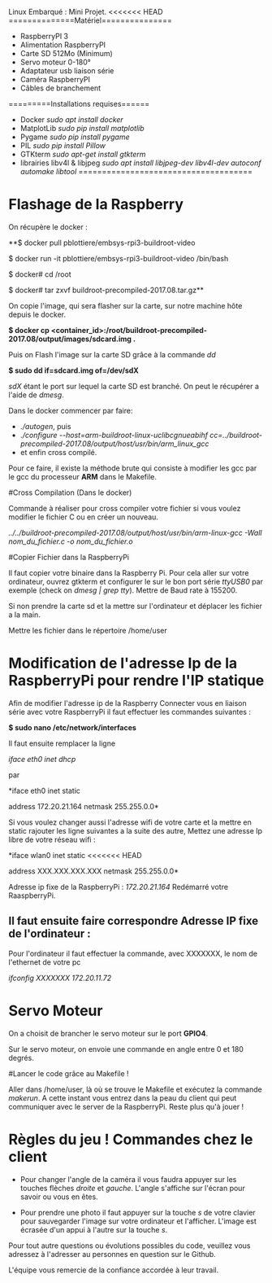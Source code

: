 Linux Embarqué : Mini Projet.
<<<<<<< HEAD
==============Matériel===============
* RaspberryPI 3
* Alimentation RaspberryPI
* Carte SD 512Mo (Minimum)
* Servo moteur 0-180°
* Adaptateur usb liaison série
* Caméra RaspberryPI
* Câbles de branchement



=========Installations requises======
* Docker      *sudo apt install docker*
* MatplotLib  *sudo pip install matplotlib*
* Pygame      *sudo pip install pygame*
* PIL         *sudo pip install Pillow*
* GTKterm     *sudo apt-get install gtkterm*
* librairies libv4l & libjpeg *sudo apt install libjpeg-dev libv4l-dev autoconf automake libtool*
=====================================

# Flashage de la Raspberry

On récupère le docker :

**$ docker pull pblottiere/embsys-rpi3-buildroot-video

$ docker run -it pblottiere/embsys-rpi3-buildroot-video /bin/bash

$ docker# cd /root

$ docker# tar zxvf buildroot-precompiled-2017.08.tar.gz**

On copie l'image, qui sera flasher sur la carte, sur notre machine hôte depuis le docker.

**$ docker cp <container_id>:/root/buildroot-precompiled-2017.08/output/images/sdcard.img .**

Puis on Flash l'image sur la carte SD grâce à la commande _dd_

**$ sudo dd if=sdcard.img of=/dev/sdX**

_sdX_ étant le port sur lequel la carte SD est branché. On peut le récupérer a l'aide de _dmesg_.

Dans le docker commencer par faire:
* _./autogen_, puis
* _./configure --host=arm-buildroot-linux-uclibcgnueabihf cc=../buildroot-precompiled-2017.08/output/host/usr/bin/arm_linux_gcc_
* et enfin cross compilé.

Pour ce faire, il existe la méthode brute qui consiste à modifier les gcc par le gcc du processeur **ARM** dans le Makefile.

#Cross Compilation (Dans le docker)

Commande à réaliser pour cross compiler votre fichier si vous voulez modifier le fichier C ou en créer un nouveau.

*../../buildroot-precompiled-2017.08/output/host/usr/bin/arm-linux-gcc -Wall nom_du_fichier.c -o nom_du_fichier.o*

#Copier Fichier dans la RaspberryPi

Il faut copier votre binaire dans la Raspberry Pi.
Pour cela aller sur votre ordinateur, ouvrez gtkterm et configurer le sur le bon port série *ttyUSB0* par exemple (check on _dmesg | grep tty_). Mettre de Baud rate à 155200.

Si non prendre la carte sd et la mettre sur l'ordinateur et déplacer les fichier a la main.

Mettre les fichier dans le répertoire /home/user



# Modification de l'adresse Ip de la RaspberryPi pour rendre l'IP statique

Afin de modifier l'adresse ip de la Raspberry
Connecter vous en liaison série avec votre RaspberryPi
il faut effectuer les commandes suivantes :

**$ sudo nano /etc/network/interfaces**

Il faut ensuite remplacer la ligne

*iface eth0 inet dhcp*

par

*iface eth0 inet static

address 172.20.21.164
netmask 255.255.0.0*

Si vous voulez changer aussi l'adresse wifi de votre carte et la mettre en static rajouter les ligne suivantes a la suite des autre, Mettez une adresse Ip libre de votre réseau wifi :

*iface wlan0 inet static
<<<<<<< HEAD

address XXX.XXX.XXX.XXX
netmask 255.255.0.0*


Adresse ip fixe de la RaspberryPi : _172.20.21.164_
Redémarré votre RaaspberryPi.


## Il faut ensuite faire correspondre Adresse IP fixe de l'ordinateur :
Pour l'ordinateur il faut effectuer la commande, avec XXXXXXX, le nom de l'ethernet de votre pc

*ifconfig XXXXXXX 172.20.11.72*

# Servo Moteur

On a choisit de brancher le servo moteur sur le port **GPIO4**.

Sur le servo moteur, on envoie une commande en angle entre 0 et 180 degrés.

#Lancer le code grâce au Makefile !


Aller dans /home/user, là où se trouve le Makefile et exécutez la commande *makerun*. A cette instant vous entrez dans la peau du client qui peut communiquer avec le server de la RaspberryPi. Reste plus qu'à jouer !


# Règles du jeu ! Commandes chez le client

* Pour changer l'angle de la caméra il vous faudra appuyer sur les touches flèches *droite* et *gauche*. L'angle s'affiche sur l'écran pour savoir ou vous en êtes.

* Pour prendre une photo il faut appuyer sur la touche *s* de votre clavier pour sauvegarder l'image sur votre ordinateur et l'afficher. L'image est écrasée d'un appui à l'autre sur la touche *s*.





Pour tout autre questions ou évolutions possibles du code, veuillez vous adressez à l'adresser au personnes en question sur le Github.


L'équipe vous remercie de la confiance accordée à leur travail.
